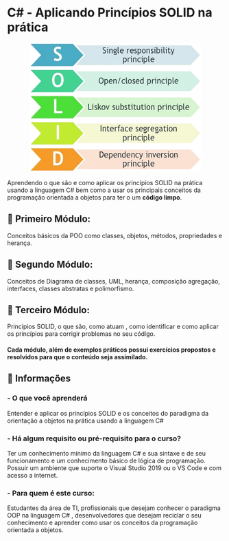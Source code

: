 # C# - Aplicando Princípios SOLID na prática 

<p align="center">
	<img alt="solid" src="docs/solid.png" />
</p>

Aprendendo o que são e como aplicar os princípios SOLID na prática usando a linguagem C# bem como a usar os principais conceitos da programação orientada a objetos para ter o um **código limpo**.

## 🚀 Primeiro Módulo:
 Conceitos básicos da POO como classes, objetos, métodos, propriedades e herança.

## 🚀 Segundo Módulo:
Conceitos de Diagrama de classes, UML, herança, composição agregação, interfaces, classes abstratas e polimorfismo.

## 🚀 Terceiro Módulo:
Princípios SOLID, o que são, como atuam , como identificar e como aplicar os princípios para corrigir problemas no seu código.

#### Cada módulo, além de exemplos práticos possui exercícios propostos e resolvidos para que o conteúdo seja assimilado.

## 📖 Informações

### - O que você aprenderá
Entender e aplicar os princípios SOLID e os conceitos do paradigma da orientação a objetos na prática usando a linguagem C#
### - Há algum requisito ou pré-requisito para o curso?
Ter um conhecimento mínimo da linguagem C# e sua sintaxe e de seu funcionamento e um conhecimento básico de lógica de programação. Possuir um ambiente que suporte o Visual Studio 2019 ou o VS Code e com acesso a internet.
###  - Para quem é este curso:
Estudantes da área de TI, profissionais que desejam conhecer o paradigma OOP na linguagem C# , desenvolvedores que desejam reciclar o seu conhecimento e aprender como usar os conceitos da programação orientada a objetos.
